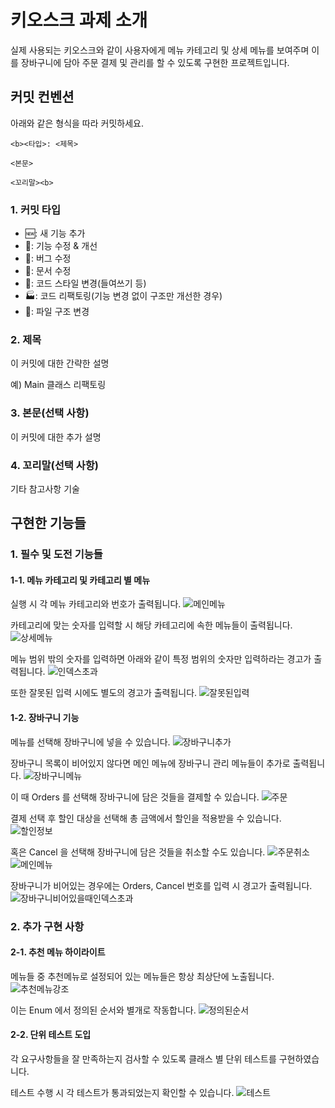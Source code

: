 # 키오스크 과제 소개
실제 사용되는 키오스크와 같이 사용자에게 메뉴 카테고리 및 상세 메뉴를 보여주며
이를 장바구니에 담아 주문 결제 및 관리를 할 수 있도록 구현한 프로젝트입니다.

## 커밋 컨벤션
아래와 같은 형식을 따라 커밋하세요.

```
<b><타입>: <제목>

<본문>

<꼬리말><b>
```

### 1. 커밋 타입
- 🆕: 새 기능 추가
- 🔧: 기능 수정 & 개선
- 🐛: 버그 수정
- 📝: 문서 수정
- 🎨: 코드 스타일 변경(들여쓰기 등)
- 🏭: 코드 리팩토링(기능 변경 없이 구조만 개선한 경우)
- 📁: 파일 구조 변경

### 2. 제목
이 커밋에 대한 간략한 설명

예) Main 클래스 리팩토링

### 3. 본문(선택 사항)
이 커밋에 대한 추가 설명

### 4. 꼬리말(선택 사항)
기타 참고사항 기술 


## 구현한 기능들

### 1. 필수 및 도전 기능들

#### 1-1. 메뉴 카테고리 및 카테고리 별 메뉴
실행 시 각 메뉴 카테고리와 번호가 출력됩니다.
![메인메뉴](/src/main/resources/image/메인메뉴.png)

카테고리에 맞는 숫자를 입력할 시 해당 카테고리에 속한 메뉴들이 출력됩니다.
![상세메뉴](/src/main/resources/image/상세메뉴.png)

메뉴 범위 밖의 숫자를 입력하면 아래와 같이 특정 범위의 숫자만 입력하라는 경고가 출력됩니다.
![인덱스초과](/src/main/resources/image/인덱스초과.png)

또한 잘못된 입력 시에도 별도의 경고가 출력됩니다.
![잘못된입력](/src/main/resources/image/잘못된입력.png)

#### 1-2. 장바구니 기능
메뉴를 선택해 장바구니에 넣을 수 있습니다. 
![장바구니추가](/src/main/resources/image/장바구니추가.png)

장바구니 목록이 비어있지 않다면 메인 메뉴에 장바구니 관리 메뉴들이 추가로 출력됩니다.
![장바구니메뉴](/src/main/resources/image/장바구니메뉴.png)

이 때 Orders 를 선택해 장바구니에 담은 것들을 결제할 수 있습니다.
![주문](/src/main/resources/image/주문.png)

결제 선택 후 할인 대상을 선택해 총 금액에서 할인을 적용받을 수 있습니다.
![할인정보](/src/main/resources/image/할인정보.png)

혹은 Cancel 을 선택해 장바구니에 담은 것들을 취소할 수도 있습니다.
![주문취소](/src/main/resources/image/주문취소.png)
![메인메뉴](/src/main/resources/image/메인메뉴.png)

장바구니가 비어있는 경우에는 Orders, Cancel 번호를 입력 시 경고가 출력됩니다.
![장바구니비어있을때인덱스초과](/src/main/resources/image/장바구니비어있을때인덱스초과.png)

### 2. 추가 구현 사항

#### 2-1. 추천 메뉴 하이라이트
메뉴들 중 추천메뉴로 설정되어 있는 메뉴들은 항상 최상단에 노출됩니다.
![추천메뉴강조](/src/main/resources/image/추천메뉴강조.png)

이는 Enum 에서 정의된 순서와 별개로 작동합니다.
![정의된순서](/src/main/resources/image/정의된순서.png)

#### 2-2. 단위 테스트 도입
각 요구사항들을 잘 만족하는지 검사할 수 있도록 클래스 별 단위 테스트를 구현하였습니다.

테스트 수행 시 각 테스트가 통과되었는지 확인할 수 있습니다.
![테스트](/src/main/resources/image/테스트.png)